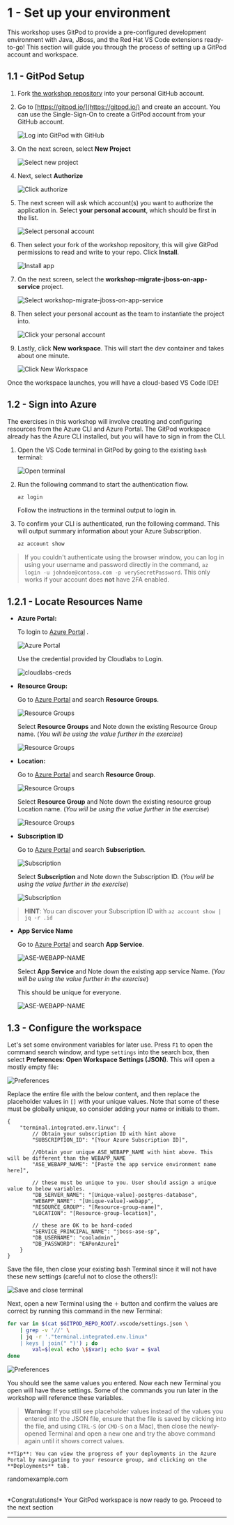 # 1 - Set up your environment

This workshop uses GitPod to provide a pre-configured development environment with Java, JBoss, and the Red Hat VS Code extensions ready-to-go! This section will guide you through the process of setting up a GitPod account and workspace.

## 1.1 - GitPod Setup

1. Fork [the workshop repository](https://github.com/Azure-Samples/workshop-migrate-jboss-on-app-service) into your personal GitHub account.
2. Go to [https://gitpod.io/](https://gitpod.io/) and create an account. You can use the Single-Sign-On to create a GitPod account from your GitHub account.

    ![Log into GitPod with GitHub](../img/gitpod-login-prompt.png)

3. On the next screen, select **New Project**

    ![Select new project](../img/gitpod-new-project-prompt.png)

4. Next, select **Authorize**

    ![Click authorize](../img/gitpod-authorize-prompt.png)

5. The next screen will ask which account(s) you want to authorize the application in. Select **your personal account**, which should be first in the list.

   ![Select personal account](../img/gitpod-choose-account-prompt.png)

6. Then select your fork of the workshop repository, this will give GitPod permissions to read and write to your repo. Click **Install**.

   ![Install app](../img/gitpod-select-repository-prompt.png)

7. On the next screen, select the **workshop-migrate-jboss-on-app-service** project.

    ![Select workshop-migrate-jboss-on-app-service](../img/gitpod-select-proejct.png)

8. Then select your personal account as the team to instantiate the project into.

    ![Click your personal account](../img/gitpod-select-team.png)

9. Lastly, click **New workspace**. This will start the dev container and takes about one minute.

    ![Click New Workspace](../img/gitpod-start-workspace.png)

Once the workspace launches, you will have a cloud-based VS Code IDE!

## 1.2 - Sign into Azure

The exercises in this workshop will involve creating and configuring resources from the Azure CLI and Azure Portal. The GitPod workspace already has the Azure CLI installed, but you will have to sign in from the CLI.

1. Open the VS Code terminal in GitPod by going to the existing `bash` terminal:

    ![Open terminal](../img/0-terminal.png)

2. Run the following command to start the authentication flow.

    ```bash
    az login
    ```

    Follow the instructions in the terminal output to login in.

3. To confirm your CLI is authenticated, run the following command. This will output summary information about your Azure Subscription.

    ```bash
    az account show
    ```

> If you couldn't authenticate using the browser window, you can log in using your username and password directly in the command, `az login -u johndoe@contoso.com -p verySecretPassword`. This only works if your account does **not** have 2FA enabled.

## 1.2.1 - Locate Resources Name

* **Azure Portal:**

    To login to [Azure Portal](https://www.portal.azure.com/) . 

    ![Azure Portal](../img/0-azure-portal-login.png)

    Use the credential provided by Cloudlabs to Login.

    ![cloudlabs-creds](../img/0-cloudlabs-creds.png)

* **Resource Group:**
    
    Go to [Azure Portal](https://portal.azure.com/) and search **Resource Groups**.

    ![Resource Groups](../img/0-ResourceGroup.png)
    
    Select **Resource Groups** and Note down the existing Resource Group name. (*You will be using the value further in the exercise*)

    ![Resource Groups](../img/0-ResourceGroup-Name.png)

* **Location:**

    Go to [Azure Portal](https://portal.azure.com/) and search **Resource Group**.

    ![Resource Groups](../img/0-ResourceGroup.png)
    
    Select **Resource Group** and Note down the existing resource group  Location name. (*You will be using the value further in the exercise*)

    ![Resource Groups](../img/0-ResourceGroup-Location.png)

* **Subscription ID**

    Go to [Azure Portal](https://portal.azure.com/) and search **Subscription**.

    ![Subscription](../img/0-Subscription.png)

     Select **Subscription** and Note down the Subscription ID. (*You will be using the value further in the exercise*)

    ![Subscription](../img/0-Subscription-id.png)

> **HINT**: You can discover your Subscription ID with `az account show | jq -r .id`

* **App Service Name**

    Go to [Azure Portal](https://portal.azure.com/) and search **App Service**.

    ![ASE-WEBAPP-NAME](../img/0-app-service-ase.png)

    Select **App Service** and Note down the existing app service Name. (*You will be using the value further in the exercise*) 

    This should be unique for everyone.

    ![ASE-WEBAPP-NAME](../img/0-app-service-ase-name.png)

## 1.3 - Configure the workspace

Let's set some environment variables for later use. Press `F1` to open the command search window, and type `settings` into the search box, then select **Preferences: Open Workspace Settings (JSON)**. This will open a mostly empty file:

![Preferences](../img/0-prefs.png)

Replace the entire file with the below content, and then replace the placeholder values in `[]` with your unique values. Note that some of these must be globally unique, so consider adding your name or initials to them.

```jsonc
{
    "terminal.integrated.env.linux": {
        // Obtain your subscription ID with hint above
        "SUBSCRIPTION_ID": "[Your Azure Subscription ID]",

        //Obtain your unique ASE_WEBAPP_NAME with hint above. This will be different than the WEBAPP_NAME
        "ASE_WEBAPP_NAME": "[Paste the app service environment name here]",

        // these must be unique to you. User should assign a unique value to below variables.
        "DB_SERVER_NAME": "[Unique-value]-postgres-database",
        "WEBAPP_NAME": "[Unique-value]-webapp",
        "RESOURCE_GROUP": "[Resource-group-name]",
        "LOCATION": "[Resource-group-location]",

        // these are OK to be hard-coded
        "SERVICE_PRINCIPAL_NAME": "jboss-ase-sp",
        "DB_USERNAME": "cooladmin",
        "DB_PASSWORD": "EAPonAzure1"
    }
}
```

Save the file, then close your existing bash Terminal since it will not have these new settings (careful not to close the others!):

![Save and close terminal](../img/0-bash-kill.png)

Next, open a new Terminal using the `＋` button and confirm the values are correct by running this command in the new Terminal:

```sh
for var in $(cat $GITPOD_REPO_ROOT/.vscode/settings.json \
    | grep -v '//' \
    | jq -r '."terminal.integrated.env.linux"
    | keys | join(" ")') ; do 
        val=$(eval echo \$$var); echo $var = $val
done
```

![Preferences](../img/0-env-test.png)

You should see the same values you entered. Now each new Terminal you open will have these settings. Some of the commands you run later in the workshop will reference these variables.


> **Warning:** If you still see placeholder values instead of the values you entered into the JSON file, ensure that the file is saved by clicking into the file, and using `CTRL-S` (or `CMD-S` on a Mac), then close the newly-opened Terminal and open a new one and try the above command again until it shows correct values.

    **Tip**: You can view the progress of your deployments in the Azure Portal by navigating to your resource group, and clicking on the **Deployments** tab.

randomexample.com

<br>
*Congratulations!* Your GitPod workspace is now ready to go. Proceed to the next section
<br>

---